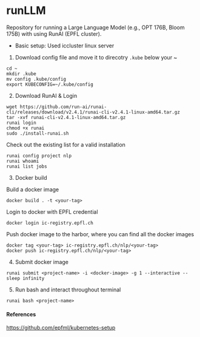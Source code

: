 # runLLM
Repository for running a Large Language Model (e.g., OPT 176B, Bloom 175B) with using RunAI (EPFL cluster). 

* Basic setup: Used iccluster linux server

1. Download config file and move it to direcotry `.kube` below your ~

```
cd ~
mkdir .kube
mv config .kube/config
export KUBECONFIG=~/.kube/config
```

2. Download RunAI & Login

```
wget https://github.com/run-ai/runai-cli/releases/download/v2.4.1/runai-cli-v2.4.1-linux-amd64.tar.gz
tar -xvf runai-cli-v2.4.1-linux-amd64.tar.gz
runai login
chmod +x runai
sudo ./install-runai.sh
```

Check out the existing list for a valid installation

```
runai config project nlp
runai whoami
runai list jobs
```

3. Docker build

Build a docker image

```
docker build . -t <your-tag>
```

Login to docker with EPFL credential

```
docker login ic-registry.epfl.ch
```

Push docker image to the harbor, where you can find all the docker images 

```
docker tag <your-tag> ic-registry.epfl.ch/nlp/<your-tag>
docker push ic-registry.epfl.ch/nlp/<your-tag>
```

4. Submit docker image

```
runai submit <project-name> -i <docker-image> -g 1 --interactive -- sleep infinity
```

5. Run bash and interact throughout terminal

```
runai bash <project-name>
```



#### References

https://github.com/epfml/kubernetes-setup
